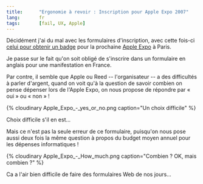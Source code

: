 ```yaml
---
title:      "Ergonomie à revoir : Inscription pour Apple Expo 2007"
lang:       fr
tags:       [fail, UX, Apple]
---
```


Décidément j'ai du mal avec les formulaires d'inscription, avec cette fois-ci [celui pour obtenir un badge](http://www.gldatasystems.fr/apple2007/form/gp.aspx?culture=US&l=1F86174NB2) pour la prochaine [Apple Expo](http://www.apple-expo.com/) à Paris.


Je passe sur le fait qu'on soit obligé de s'inscrire dans un formulaire en anglais pour une manifestation en France.

Par contre, il semble que Apple ou Reed -- l'organisateur -- a des difficultés à parler d'argent, quand on voit qu'à la question de savoir combien on pense dépenser lors de l'Apple Expo, on nous propose de répondre par « oui » ou « non » !

{% cloudinary Apple_Expo_-_yes_or_no.png caption="Un choix difficile" %}


Choix difficile s'il en est...

Mais ce n'est pas la seule erreur de ce formulaire, puisqu'on nous pose aussi deux fois la même question à propos du budget moyen annuel pour les dépenses informatiques !

{% cloudinary Apple_Expo_-_How_much.png caption="Combien ? OK, mais combien ?" %}


Ca a l'air bien difficile de faire des formulaires Web de nos jours...
